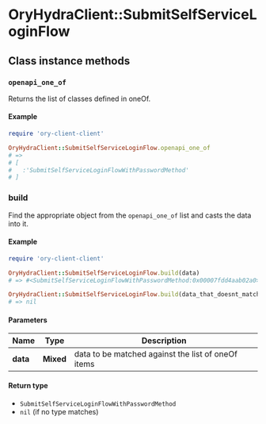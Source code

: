 # OryHydraClient::SubmitSelfServiceLoginFlow

## Class instance methods

### `openapi_one_of`

Returns the list of classes defined in oneOf.

#### Example

```ruby
require 'ory-client-client'

OryHydraClient::SubmitSelfServiceLoginFlow.openapi_one_of
# =>
# [
#   :'SubmitSelfServiceLoginFlowWithPasswordMethod'
# ]
```

### build

Find the appropriate object from the `openapi_one_of` list and casts the data into it.

#### Example

```ruby
require 'ory-client-client'

OryHydraClient::SubmitSelfServiceLoginFlow.build(data)
# => #<SubmitSelfServiceLoginFlowWithPasswordMethod:0x00007fdd4aab02a0>

OryHydraClient::SubmitSelfServiceLoginFlow.build(data_that_doesnt_match)
# => nil
```

#### Parameters

| Name | Type | Description |
| ---- | ---- | ----------- |
| **data** | **Mixed** | data to be matched against the list of oneOf items |

#### Return type

- `SubmitSelfServiceLoginFlowWithPasswordMethod`
- `nil` (if no type matches)

